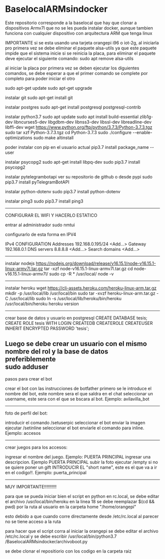 # BaselocalARMsindocker
Este repositorio corresponde a la baselocal que hay que clonar a dispositivos Armv7l que no se les pueda instalar docker, 
aunque tambien funciona con cualquier dispositivo con arquitectura ARM que tenga linux

IMPORTANTE
si se esta usando una tarjeta orangepi i96 o iot-2g, al iniciarla pro primera vez se debe eliminar el paquete alsa-utils ya que este paquete impide que el sistema inicie si se reinicia la placa, para eliminar el paquete deve ejecutar el siguiente comando: sudo apt remove alsa-utils

al iniciar la placa por primera vez se deben ejecutar los diguientes comandos, se debe esperar a que el primer comando se complete por completo para poder iniciar el otro

sudo apt-get update
sudo apt-get upgrade

instalar git
sudo apt-get install git

instalar postgres
sudo apt-get install postgresql postgresql-contrib

instalar python3.7
sudo apt update
sudo apt install build-essential zlib1g-dev libncurses5-dev libgdbm-dev libnss3-dev libssl-dev libreadline-dev libffi-dev
wget https://www.python.org/ftp/python/3.7.3/Python-3.7.3.tgz
sudo tar xzf Python-3.7.3.tgz
cd Python-3.7.3
sudo ./configure --enable-optimizations
sudo make altinstall

poder instalar con pip en el usuario actual
pip3.7 install package_name --user

instalar psycopg2
sudo apt-get install libpq-dev
sudo pip3.7 install psycopg2 

instalar pytelegrambotapi
ver su repositorio de github o desde pypi
sudo pip3.7 install pyTelegramBotAPI 

instalar python-dotenv
sudo pip3.7 install python-dotenv 

instalar ping3
sudo pip3.7 install ping3 

-----------------------------------------
CONFIGURAR EL WIFI Y HACERLO ESTATICO

entrar al administrador
sudo nmtui

configurarlo de esta forma en IPV4

IPv4 CONFIGURATION 
<Manual>
Addresses 192.168.0.195/24
<Add...>
Gateway 192.168.0.1
DNS servers 8.8.8.8
<Add...>
Search domains <Add...>

----------------------------------

instalar nodejs
https://nodejs.org/download/release/v16.15.1/node-v16.15.1-linux-armv7l.tar.gz
tar -xzf node-v16.15.1-linux-armv7l.tar.gz
cd node-v16.15.1-linux-armv7l/
sudo cp -R * /usr/local/
node -v

-------------------------------------------------

instalar heroku
wget https://cli-assets.heroku.com/heroku-linux-arm.tar.gz
mkdir -p /usr/local/lib /usr/local/bin
sudo tar -xvzf heroku-linux-arm.tar.gz -C /usr/local/lib
sudo ln -s /usr/local/lib/heroku/bin/heroku /usr/local/bin/heroku
heroku version

---------------------------------------------

crear base de datos y usuario en postgresql
CREATE DATABASE tesis;
CREATE ROLE tesis WITH LOGIN CREATEDB CREATEROLE CREATEUSER INHERIT ENCRYPTED PASSWORD 'tesis';

Luego se debe crear un usuario con el mismo nombre del rol y la base de datos preferiblemente  
sudo adduser <nombre del usuario>
--------------------------------------------

pasos para crear el bot

crear el bot con las instrucciones de botfather
primero se le introduce el nombre del bot, este nombre sera el que saldra
en el chat
seleccionar un username, este sera con el que se bscara al bot. Ejemplo: avilavilla_bot

----------------------------------------

foto de perfil del bot:

introducir el comando /setuserpic
seleccionar el bot
enviar la imagen
ejecutar /setinline
seleccionar el bot
enviarle el comando para inline. Ejemplo: accesos

------------------------------------------------

crear juegos para los accesos:

ingresar el nombre del juego. Ejemplo: PUERTA PRINCIPAL
ingresar una descripcion. Ejemplo PUERTA PRINCIPAL
subir la foto
ejecutar /empty si no se quiere poner un gift
INTRODUCIR EL "short name", este es el que va a ir en el codigo!!. Ejemplo: puerta_principal



-------------------------------------------

MUY IMPORTANTE!!!!!!!!!!

para que se pueda iniciar bien el script en python en rc.local, se debe 
editar el archivo /usr/local/bin/heroku
en la linea 18 se debe 
reemplazar $(cd && pwd) por la ruta al usuario en la carpeta home "/home/orangepi"

esto debido a que cuando corre directamente desde /etc/rc.local al parecer no se 
tiene acceso a la ruta

para hacer que el script corra al iniciar la orangepi
se debe editar el archivo /etc/rc.local y se debe 
escribir 
/usr/local/bin/python3.7 /BaselocalARMsindocker/archivoboot.py

se debe clonar el repositiorio con los codigo en la carpeta raiz
